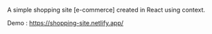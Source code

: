 A simple shopping site [e-commerce] created in React using context.

Demo : https://shopping-site.netlify.app/
